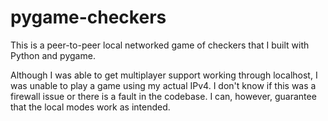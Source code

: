 # pygame-checkers
This is a peer-to-peer local networked game of checkers that I built with Python and pygame.

Although I was able to get multiplayer support working through localhost, I was unable to
play a game using my actual IPv4. I don't know if this was a firewall issue or there is a fault in the codebase.
I can, however, guarantee that the local modes work as intended.
